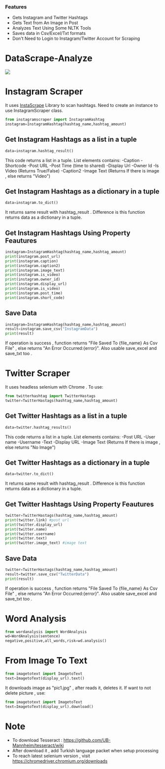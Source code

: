 ### Features

- Gets Instagram and Twitter Hashtags
- Gets Text from An Image in Post
- Analyzes Text Using Some NLTK Tools
- Saves data in Csv/Excel/Txt formats
- Don't Need to Login to Instagram/Twitter Account for Scraping


# DataScrape-Analyze

![](https://camo.githubusercontent.com/38f5db5524ba43e7262dfbca1f7d3631ba127fb1596785dfd707d5fc671821c9/687474703a2f2f466f7254686542616467652e636f6d2f696d616765732f6261646765732f6d6164652d776974682d707974686f6e2e737667) 


# Instagram Scraper
It uses [InstaScrape](https://github.com/chris-greening/instascrape "InstaScrape") Library to scan hashtags. Need to create an instance to use InstagramScraper class. 
```python
from instagramscraper import InstagramHashtag
instagram=InstagramHashtag(hashtag_name,hashtag_amount)
```
 
## Get Instagram Hashtags as a list in a tuple
```python
data=instagram.hashtag_result()
```
This code returns a list in a tuple. List elements contains:
-Caption 
-Shortcode 
-Post URL
-Post Time (time to shared)
-Display Url
-Owner Id
-Is Video (Returns True/False)
-Caption2 
-Image Text (Returns If there is image , else returns "Video")
## Get Instagram Hashtags as a dictionary in a tuple
```python
data=instagram.to_dict()
```
It returns same result with hashtag_result . Difference is this function returns data as a dictionary in a tuple.
## Get Instagram Hashtags Using Property Feautures
```python
instagram=InstagramHashtag(hashtag_name,hashtag_amount)
print(instagram.post_url)
print(instagram.caption)
print(instagram.caption2)
print(instagram.image_text)
print(instagram.is_video)
print(instagram.owner_id)
print(instagram.display_url)
print(instagram.is_video)
print(instagram.post_time)
print(instagram.short_code)
```
## Save Data
```python
instagram=InstagramHashtag(hashtag_name,hashtag_amount)
result=instagram.save_csv("InstagramData")
print(result)
```
If operation is success , function returns "File Saved To {file_name} As Csv File" , else returns "An Error Occurred:{error}".
Also usable save_excel and save_txt too .
# Twitter Scraper
It uses headless selenium with Chrome . 
To use:
```python
from twitterhashtag import TwitterHastags
twitter=TwitterHastags(hashtag_name,hashtag_amount)
```
## Get Twitter Hashtags as a list in a tuple
```python
data=twitter.hashtag_results()
```
This code returns a list in a tuple. List elements contains:
-Post URL
-User name
-Username
-Text
-Display URL
-Image Text (Returns If there is image , else returns "No Image")
## Get Twitter Hashtags as a dictionary in a tuple
```python
data=twitter.to_dict()
```
It returns same result with hashtag_result . Difference is this function returns data as a dictionary in a tuple.
## Get Twitter Hashtags Using Property Feautures
```python
twitter=TwitterHastags(hashtag_name,hashtag_amount)
print(twitter.link) #post url
print(twitter.display_url)
print(twitter.name)
print(twitter.username)
print(twitter.text)
print(twitter.image_text) #image text
```
## Save Data
```python
twitter=TwitterHastags(hashtag_name,hashtag_amount)
result=twitter.save_csv("TwitterData")
print(result)
```
If operation is success , function returns "File Saved To {file_name} As Csv File" , else returns "An Error Occurred:{error}".
Also usable save_excel and save_txt too .

# Word Analysis
```python
from wordanalysis import WordAnalysis
wd=WordAnalysis(sentence)
negative,positive,all_words,risk=wd.analysis()
```
# From Image To Text
```python
from imagetotext import ImagetoText
text=ImagetoText(display_url).text()
```
It downloads image as "pic1.jpg" , after reads it, deletes it.
If want to not delete picture , use:
```python
from imagetotext import ImagetoText
text=ImagetoText(display_url).download()
```


# Note
- To download Tesseract : https://github.com/UB-Mannheim/tesseract/wiki 
- After download it , add Turkish language packet when setup processing
- To reach latest selenium version , visit https://chromedriver.chromium.org/downloads


